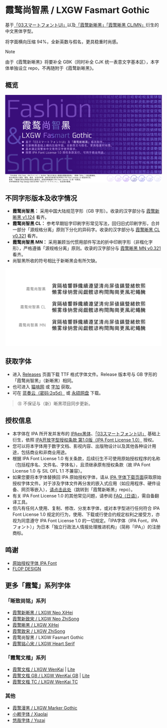 # 霞鹜尚智黑 / LXGW Fasmart Gothic
基于[「03スマートフォントUI」](https://www.flopdesign.com/freefont/smartfont.html)以及[「霞鹜新晰黑」](https://github.com/lxgw/LxgwNeoXiHei)[「霞鹜晰黑 CL/MN」](https://github.com/lxgw/LxgwXiHei)衍生的中文黑体字型。

将字面横向压缩 94%，全新英数与假名，更具稳重时尚感。

> [!NOTE]
> 由于《霞鹜新晰黑》将要补全 GBK（同时补全 CJK 统一表意文字基本区），本字体单独设立 repo，不再随附于《霞鹜新晰黑》。
## 概览
![](documentation/fasmart-1.png)
## 不同字形版本及收字情况
- **霞鹜尚智黑：** 采用中国大陆规范字形（GB 字形）。收录的汉字部分与 [霞鹜新晰黑 v1.124](https://github.com/lxgw/LxgwNeoXiHei/releases/tag/v1.124) 看齐。
- **霞鹜尚智黑 CL：** 参考早期铅字印刷字形常见写法，回归旧式印刷字形，合并一部分「源规格分离」原则下分化的异码字。收录的汉字部分与 [霞鹜晰黑 CL v0.321](https://github.com/lxgw/LxgwXiHei/releases/tag/v0.321) 看齐。
- **霞鹜尚智黑 MN：** 采用兼顾当代惯用部件写法的折中印刷字形（非楷化字形），严格遵循「源规格分离」原则。收录的汉字部分与 [霞鹜晰黑 MN v0.321](https://github.com/lxgw/LxgwXiHei/releases/tag/v0.321) 看齐。
- 尚智黑所收的符号相比于新晰黑会有所欠缺。

![](documentation/fasmart-2.png)
## 获取字体
- 进入 [Releases](https://github.com/lxgw/LxgwFasmartGothic/releases) 页面下载 TTF 格式字体文件。Release 版本号与 GB 字形的「霞鹜尚智黑」（新晰黑）相同。
- 也可进入 [猫啃网](https://www.maoken.com/freefonts/10610.html) 或 [字加](https://www.zijia.com.cn/6531.html) 获取。
- 可在 [蓝奏云（密码:2q5d）](https://lxgw.lanzouv.com/b02seu58yd) 或 [永硕网盘](http://lxgw.ysepan.com/) 下载。

> ㊟ 不保证与（新）晰黑项目同步更新。
## 授权信息
- 本字体在 IPA 所开发并发布的 [IPAex黑体](https://moji.or.jp/ipafont)、[「03スマートフォントUI」](https://www.flopdesign.com/freefont/smartfont.html) 基础上衍生，依照 [IPA开放字型授权条款 第1.0版（IPA Font License 1.0）](https://opensource.org/licenses/IPA/) 授权。
- 您可以将本字体用于数字文档、影视内容、出版物设计以及其他各种设计用途，包括商业和非商业用途。
- 根据 IPA Font License 1.0 有关条款，后续衍生不可使用原始授权程序的名称（包括程序名、文件名、字体名），且须继承原有授权条款（故 IPA Font License 1.0 与 SIL OFL 1.1 不兼容）。
- 如果您要将本字体替换回 IPA 原始授权字体，请从 [IPA 字体下载页面](https://moji.or.jp/ipafont/ipafontdownload)获取原始授权字体文件。对于涉及字体文件再分发的嵌入式应用（如应用程序、硬件设备、网页等嵌入），[请点击此处](https://github.com/lxgw/LxgwNeoXiHei/blob/main/documentation/embedding_instructions.md)（跳转到「霞鹜新晰黑」repo）。
- 有关 IPA Font License 1.0 的其他常见问题，请参阅 [FAQ（日语）](https://moji.or.jp/ipafont/faq/)，需自备翻译工具。
- 但凡有任何人使用、复制、修改、分发本字体，或对本字型进行任何符合 IPA Font License 1.0 规定的行为，使用、下载或行使合约规定权利之接受方，亦视为同意遵守 IPA Font License 1.0 的一切规定。「IPA字体（IPA Font，IPAフォント）」为日本「独立行政法人情报处理推进机构」（简称「IPA」）的注册商标。
## 鸣谢
- [原始授权字体 IPA Font](https://moji.or.jp/ipafont)
- [FLOP DESIGN](https://www.flopdesign.com)
## 更多「霞鹜」系列字体
### 「晰致尚铭」系列
- [霞鹜新晰黑 / LXGW Neo XiHei](https://github.com/lxgw/LxgwNeoXiHei)
- [霞鹜新致宋 / LXGW Neo ZhiSong](https://github.com/lxgw/LxgwNeoZhiSong)
- [霞鹜晰黑 / LXGW XiHei](https://github.com/lxgw/LxgwXiHei)
- [霞鹜致宋 / LXGW ZhiSong](https://github.com/lxgw/LxgwZhiSong)
- 霞鹜尚智黑 / LXGW Fasmart Gothic
- [霞鹜铭心宋 / LXGW Heart Serif](https://github.com/lxgw/LxgwHeartSerif)
### 「霞鹜文楷」系列
- [霞鹜文楷 / LXGW WenKai](https://github.com/lxgw/LxgwWenKai) | [Lite](https://github.com/lxgw/LxgwWenKai-Lite)
- [霞鹜文楷 GB / LXGW WenKai GB](https://github.com/lxgw/LxgwWenKaiGB) | [Lite](https://github.com/lxgw/LxgwWenKaiGB-Lite)
- [霞鹜文楷 TC / LXGW WenKai TC](https://github.com/lxgw/LxgwWenKaiTC)
### 其他
- [霞鹜漫黑 / LXGW Marker Gothic](https://github.com/lxgw/LxgwMarkerGothic)
- [小赖字体 / Xiaolai](https://github.com/lxgw/kose-font)
- [悠哉字体 / Yozai](https://github.com/lxgw/yozai-font)
